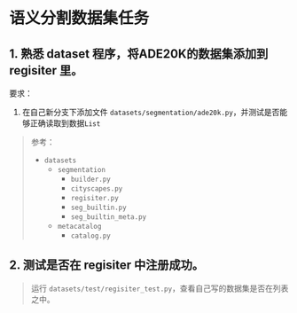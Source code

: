 # 语义分割数据集任务

## 1. 熟悉 dataset 程序，将ADE20K的数据集添加到 regisiter 里。
要求：
1. 在自己新分支下添加文件 `datasets/segmentation/ade20k.py`，并测试是否能够正确读取到数据`List`

> 参考：
> + `datasets`
>   + `segmentation`
>       + `builder.py`
>       + `cityscapes.py`
>       + `regisiter.py`
>       + `seg_builtin.py`
>       + `seg_builtin_meta.py`
>   + `metacatalog`
>       + `catalog.py`
>

## 2. 测试是否在 regisiter 中注册成功。
> 运行 `datasets/test/regisiter_test.py`，查看自己写的数据集是否在列表之中。